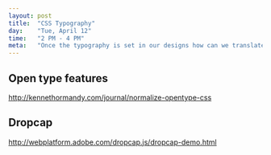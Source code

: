 ```yaml
---
layout: post
title:  "CSS Typography"
day:    "Tue, April 12"
time:   "2 PM - 4 PM"
meta:   "Once the typography is set in our designs how can we translate it in code? There are some helpful properties that allow us to define the text in webpages"
---
```


## Open type features

http://kennethormandy.com/journal/normalize-opentype-css


## Dropcap

http://webplatform.adobe.com/dropcap.js/dropcap-demo.html